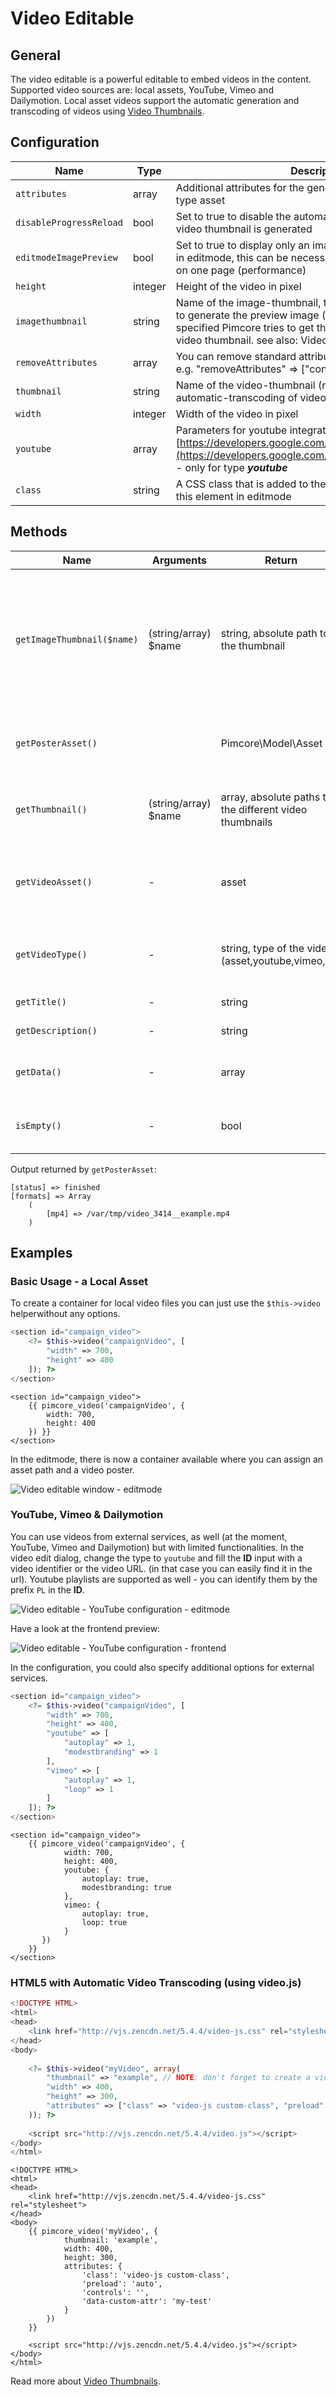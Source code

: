 # Video Editable

## General

The video editable is a powerful editable to embed videos in the content.
Supported video sources are: local assets, YouTube, Vimeo and Dailymotion. 
Local asset videos support the automatic generation and transcoding of videos using [Video Thumbnails](../../04_Assets/03_Working_with_Thumbnails/03_Video_Thumbnails.md). 

## Configuration

| Name                      | Type      | Description                                                                                                                                                                                                             |
|---------------------------|-----------|-------------------------------------------------------------------------------------------------------------------------------------------------------------------------------------------------------------------------|
| `attributes`              | array     | Additional attributes for the generated `<video>` tag - only for type asset                                                                                                                                             |
| `disableProgressReload`   | bool      | Set to true to disable the automatic page refresh while the video thumbnail is generated                                                                                                                                |
| `editmodeImagePreview`    | bool      | Set to true to display only an image and not the video player in editmode, this can be necessary if you have many videos on one page (performance)                                                                      |
| `height`                  | integer   | Height of the video in pixel                                                                                                                                                                                            |
| `imagethumbnail`          | string    | Name of the image-thumbnail, this thumbnail config is used to generate the preview image (poster image), if not specified Pimcore tries to get the information out of the video thumbnail. see also: Video Thumbnails   |
| `removeAttributes`        | array     | You can remove standard attributes using this configuration, e.g. "removeAttributes" => ["controls","poster"]                                                                                                           |
| `thumbnail`               | string    | Name of the video-thumbnail (required when using automatic-transcoding of videos) see: [Video Thumbnails](../../04_Assets/03_Working_with_Thumbnails/03_Video_Thumbnails.md)                                            |
| `width`                   | integer   | Width of the video in pixel                                                                                                                                                                                             |
| `youtube`                 | array     | Parameters for youtube integration. Possible parameters: [https://developers.google.com/youtube/player_parameters](https://developers.google.com/youtube/player_parameters) - only for type ***youtube***               |
| `class`                   | string    | A CSS class that is added to the surrounding container of this element in editmode                                                                                                                                      |
  
## Methods

| Name                       | Arguments            | Return                                                  | Description                                                                                   |
|----------------------------|----------------------|---------------------------------------------------------|-----------------------------------------------------------------------------------------------|
| `getImageThumbnail($name)` | (string/array) $name | string, absolute path to the thumbnail                  | Get a specific image thumbnail of the video, or a thumbnail of the poster image (if assigned) |
| `getPosterAsset()`         |                      | Pimcore\Model\Asset                                     | Returns the [assigned poster image asset](#posterReturnedValue)                               |
| `getThumbnail()`           | (string/array) $name | array, absolute paths to the different video thumbnails | Get a specific video-thumbnail of the video                                                   |
| `getVideoAsset()`          | -                    | asset                                                   | Returns the video asset object if assigned, otherwise null                                    |
| `getVideoType()`           | -                    | string, type of the video (asset,youtube,vimeo,url)     | This is to check which video type is assigned                                                 |
| `getTitle()`               | -                    | string                                                  | Title of the video                                                                            |
| `getDescription()`         | -                    | string                                                  | Description of the video                                                                      |
| `getData()`                | -                    | array                                                   | All the available data on this editable                                                       |
| `isEmpty()`                | -                    | bool                                                    | Whether the editable is empty or not.                                                         |

Output returned by `getPosterAsset`:
```
[status] => finished
[formats] => Array
    (
        [mp4] => /var/tmp/video_3414__example.mp4
    )
```

## Examples

### Basic Usage - a Local Asset

To create a container for local video files you can just use the `$this->video` helperwithout any options.

```php
<section id="campaign_video">
    <?= $this->video("campaignVideo", [
        "width" => 700,
        "height" => 400
    ]); ?>
</section>
```

```twig
<section id="campaign_video">
    {{ pimcore_video('campaignVideo', {
        width: 700,
        height: 400
    }) }}
</section>
```

In the editmode, there is now a container available where you can assign an asset path and a video poster. 

![Video editable window - editmode](../../img/editables_video_localtype_editmode.png)


### YouTube, Vimeo & Dailymotion

You can use videos from external services, as well (at the moment, YouTube, Vimeo and Dailymotion) but with limited functionalities. 
In the video edit dialog, change the type to `youtube` and fill the **ID** input with a video identifier or the video URL.
(in that case you can easily find it in the url). Youtube playlists are supported as well - you can identify them by the prefix `PL` in the **ID**.

![Video editable - YouTube configuration - editmode](../../img/editables_video_youtube_editmode.png)

Have a look at the frontend preview:
 
![Video editable - YouTube configuration - frontend](../../img/editables_video_youtube_frontend.png)

In the configuration, you could also specify additional options for external services.

```php
<section id="campaign_video">
    <?= $this->video("campaignVideo", [
        "width" => 700,
        "height" => 400,
        "youtube" => [
            "autoplay" => 1,
            "modestbranding" => 1
        ],
        "vimeo" => [
            "autoplay" => 1,
            "loop" => 1
        ]
    ]); ?>
</section>
```

```twig
<section id="campaign_video">
    {{ pimcore_video('campaignVideo', {
            width: 700,
            height: 400,
            youtube: {
                autoplay: true,
                modestbranding: true
            },
            vimeo: {
                autoplay: true,
                loop: true
            }
       })
    }}
</section>
```

### HTML5 with Automatic Video Transcoding (using video.js)
```php
<!DOCTYPE HTML>
<html>
<head>
    <link href="http://vjs.zencdn.net/5.4.4/video-js.css" rel="stylesheet">
</head>
<body>
 
    <?= $this->video("myVideo", array(
        "thumbnail" => "example", // NOTE: don't forget to create a video thumbnail
        "width" => 400,
        "height" => 300,
        "attributes" => ["class" => "video-js custom-class", "preload" => "auto", "controls" => "", "data-custom-attr" => "my-test"]
    )); ?>
 
    <script src="http://vjs.zencdn.net/5.4.4/video.js"></script>
</body>
</html>
```

```twig
<!DOCTYPE HTML>
<html>
<head>
    <link href="http://vjs.zencdn.net/5.4.4/video-js.css" rel="stylesheet">
</head>
<body>
    {{ pimcore_video('myVideo', {
            thumbnail: 'example',
            width: 400,
            height: 300,
            attributes: {
                'class': 'video-js custom-class',
                'preload': 'auto',
                'controls': '',
                'data-custom-attr': 'my-test'
            }
        })
    }}
 
    <script src="http://vjs.zencdn.net/5.4.4/video.js"></script>
</body>
</html>
```

Read more about [Video Thumbnails](../../04_Assets/03_Working_with_Thumbnails/03_Video_Thumbnails.md).

